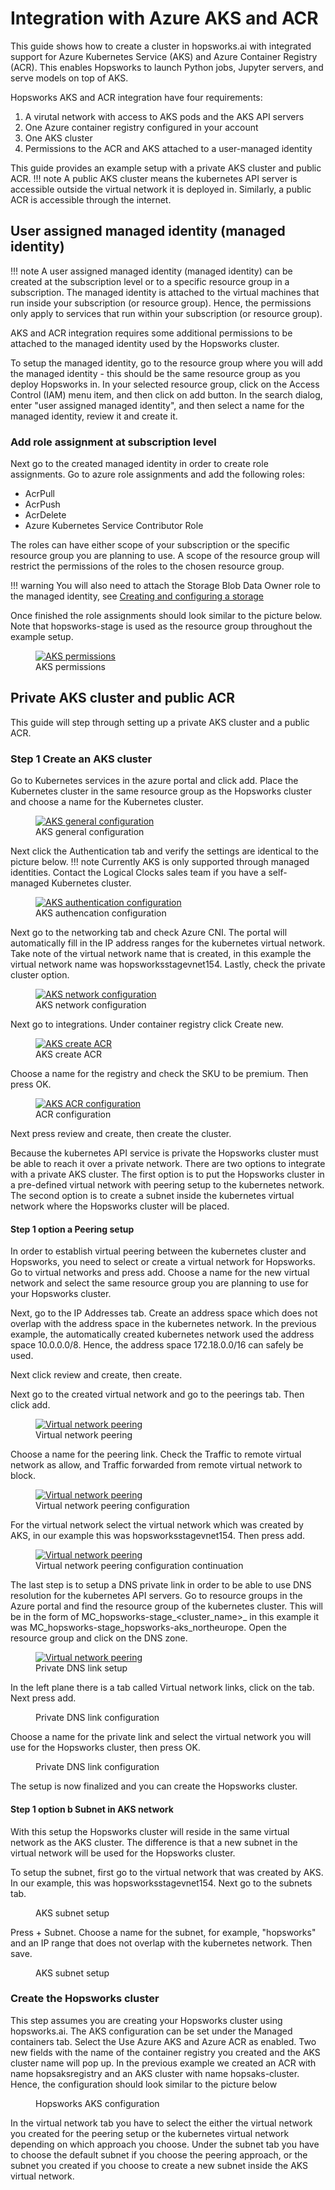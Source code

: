 # Integration with Azure AKS and ACR

This guide shows how to create a cluster in hopsworks.ai with integrated support for Azure Kubernetes Service (AKS) and Azure Container Registry (ACR). This enables Hopsworks to launch Python jobs, Jupyter servers, and serve models on top of AKS.

Hopsworks AKS and ACR integration have four requirements:

1. A virutal network with access to AKS pods and the AKS API servers 
2. One Azure container registry configured in your account
3. One AKS cluster
4. Permissions to the ACR and AKS attached to a user-managed identity

This guide provides an example setup with a private AKS cluster and public ACR.
!!! note
A public AKS cluster means the kubernetes API server is accessible outside the virtual network it is deployed in. Similarly, a public ACR is accessible through the internet.


## User assigned managed identity (managed identity)

!!! note
A user assigned managed identity (managed identity) can be created at the subscription level or to a specific resource group in a subscription. The managed identity is attached to the virtual machines that run inside your subscription (or resource group). Hence, the permissions only apply to services that run within your subscription (or resource group). 

AKS and ACR integration requires some additional permissions to be attached to the managed identity used by the Hopsworks cluster. 

To setup the managed identity, go to the resource group where you will add the managed identity - this should be the same resource group as you deploy Hopsworks in. In your selected resource group, click on the Access Control (IAM) menu item, and then click on add button. In the search dialog, enter "user assigned managed identity", and then select a name for the managed identity, review it and create it.

### Add role assignment at subscription level

Next go to the created managed identity in order to create role assignments. Go to azure role assignments and add the following roles:

* AcrPull
* AcrPush
* AcrDelete
* Azure Kubernetes Service Contributor Role

The roles can have either scope of your subscription or the specific resource group you are planning to use. A scope of the resource group will restrict the permissions of the roles to the chosen resource group.

!!! warning
You will also need to attach the Storage Blob Data Owner role to the managed identity, see [Creating and configuring a storage](getting_started.md#step-2-creating-and-configuring-a-storage)

Once finished the role assignments should look similar to the picture below. Note that hopsworks-stage is used as the resource group throughout the example setup.

<p align="center">
  <figure>
    <a  href="../../../assets/images/hopsworksai/azure/aks-permissions.png">
      <img src="../../../assets/images/hopsworksai/azure/aks-permissions.png" alt="AKS permissions">
    </a>
    <figcaption>AKS permissions</figcaption>
  </figure>
</p>

## Private AKS cluster and public ACR

This guide will step through setting up a private AKS cluster and a public ACR. 

### Step 1 Create an AKS cluster
Go to Kubernetes services in the azure portal and click add. Place the Kubernetes cluster in the same resource group as the Hopsworks cluster and choose a name for the Kubernetes cluster.

<p align="center">
  <figure>
    <a  href="../../../assets/images/hopsworksai/azure/aks-base.png">
      <img src="../../../assets/images/hopsworksai/azure/aks-base.png" alt="AKS general configuration">
    </a>
    <figcaption>AKS general configuration</figcaption>
  </figure>
</p>

Next click the Authentication tab and verify the settings are identical to the picture below.
!!! note
Currently AKS is only supported through managed identities. Contact the Logical Clocks sales team if you have a self-managed Kubernetes cluster.

<p align="center">
  <figure>
    <a  href="../../../assets/images/hopsworksai/azure/aks-base.png">
      <img src="../../../assets/images/hopsworksai/azure/aks-base.png" alt="AKS authentication configuration">
    </a>
    <figcaption>AKS authencation configuration</figcaption>
  </figure>
</p>

Next go to the networking tab and check Azure CNI. The portal will automatically fill in the IP address ranges for the kubernetes virtual network. Take note of the virtual network name that is created, in this example the virtual network name was hopsworksstagevnet154. Lastly, check the private cluster option. 

<p align="center">
  <figure>
    <a  href="../../../assets/images/hopsworksai/azure/aks-base.png">
      <img src="../../../assets/images/hopsworksai/azure/aks-base.png" alt="AKS network configuration">
    </a>
    <figcaption>AKS network configuration</figcaption>
  </figure>
</p>

Next go to integrations. Under container registry click Create new. 

<p align="center">
  <figure>
    <a  href="../../../assets/images/hopsworksai/azure/aks-acr-create.png">
      <img src="../../../assets/images/hopsworksai/azure/aks-acr-create.png" alt="AKS create ACR">
    </a>
    <figcaption>AKS create ACR</figcaption>
  </figure>
</p>

Choose a name for the registry and check the SKU to be premium. Then press OK. 

<p align="center">
  <figure>
    <a  href="../../../assets/images/hopsworksai/azure/aks-acr.png">
      <img src="../../../assets/images/hopsworksai/azure/aks-acr.png" alt="AKS ACR configuration">
    </a>
    <figcaption>ACR configuration</figcaption>
  </figure>
</p>

Next press review and create, then create the cluster.

Because the kubernetes API service is private the Hopsworks cluster must be able to reach it over a private network. There are two options to integrate with a private AKS cluster. The first option is to put the Hopsworks cluster in a pre-defined virtual network with peering setup to the kubernetes network. The second option is to create a subnet inside the kubernetes virtual network where the Hopsworks cluster will be placed.

#### Step 1 option a Peering setup

In order to establish virtual peering between the kubernetes cluster and Hopsworks, you need to select or create a virtual network for Hopsworks. Go to virtual networks and press add.
Choose a name for the new virtual network and select the same resource group you are planning to use for your Hopsworks cluster.

Next, go to the IP Addresses tab. Create an address space which does not overlap with the address space in the kubernetes network. In the previous example, the automatically created kubernetes network used the address space 10.0.0.0/8. Hence, the address space 172.18.0.0/16 can safely be used.

Next click review and create, then create.

Next go to the created virtual network and go to the peerings tab. Then click add. 

<p align="center">
  <figure>
    <a  href="../../../assets/images/hopsworksai/azure/aks-peering.png">
      <img src="../../../assets/images/hopsworksai/azure/aks-peering.png" alt="Virtual network peering">
    </a>
    <figcaption>Virtual network peering</figcaption>
  </figure>
</p>

Choose a name for the peering link. Check the Traffic to remote virtual network as allow, and Traffic forwarded from remote virtual network to block.

<p align="center">
  <figure>
    <a  href="../../../assets/images/hopsworksai/azure/aks-peering1.png">
      <img src="../../../assets/images/hopsworksai/azure/aks-peering1.png" alt="Virtual network peering">
    </a>
    <figcaption>Virtual network peering configuration</figcaption>
  </figure>
</p>

For the virtual network select the virtual network which was created by AKS, in our example this was hopsworksstagevnet154. Then press add.

<p align="center">
  <figure>
    <a  href="../../../assets/images/hopsworksai/azure/aks-peering2.png">
      <img src="../../../assets/images/hopsworksai/azure/aks-peering2.png" alt="Virtual network peering">
    </a>
    <figcaption>Virtual network peering configuration continuation</figcaption>
  </figure>
</p>

The last step is to setup a DNS private link in order to be able to use DNS resolution for the kubernetes API servers. Go to resource groups in the Azure portal and find the resource group of the kubernetes cluster. This will be in the form of MC_hopsworks-stage_<cluster_name>_<region> in this example it was MC_hopsworks-stage_hopsworks-aks_northeurope. Open the resource group and click on the DNS zone.

<p align="center">
  <figure>
    <a  href="../../../assets/images/hopsworksai/azure/aks-private-dns.png">
      <img src="../../../assets/images/hopsworksai/azure/aks-private-dns.png" alt="Virtual network peering">
    </a>
    <figcaption>Private DNS link setup</figcaption>
  </figure>
</p>

In the left plane there is a tab called Virtual network links, click on the tab. Next press add.

<p align="center">
  <figure>
    <a  href="../../../assets/images/hopsworksai/azure/aks-vnet-link.png">
      <img src="../../../assets/images/hopsworksai/azure/aks-vnet-link.png" alt="">
    </a>
    <figcaption>Private DNS link configuration</figcaption>
  </figure>
</p>

Choose a name for the private link and select the virtual network you will use for the Hopsworks cluster, then press OK.

<p align="center">
  <figure>
    <a  href="../../../assets/images/hopsworksai/azure/aks-vnet-link-config.png">
      <img src="../../../assets/images/hopsworksai/azure/aks-vnet-link-config.png" alt="">
    </a>
    <figcaption>Private DNS link configuration</figcaption>
  </figure>
</p>

The setup is now finalized and you can create the Hopsworks cluster.

#### Step 1 option b Subnet in AKS network

With this setup the Hopsworks cluster will reside in the same virtual network as the AKS cluster. The difference is that a new subnet in the virtual network will be used for the Hopsworks cluster.

To setup the subnet, first go to the virtual network that was created by AKS. In our example, this was hopsworksstagevnet154. Next go to the subnets tab.

<p align="center">
  <figure>
    <a  href="../../../assets/images/hopsworksai/azure/aks-subnet.png">
      <img src="../../../assets/images/hopsworksai/azure/aks-subnet.png" alt="">
    </a>
    <figcaption>AKS subnet setup</figcaption>
  </figure>
</p>

Press + Subnet. Choose a name for the subnet, for example, "hopsworks" and an IP range that does not overlap with the kubernetes network. Then save.

<p align="center">
  <figure>
    <a  href="../../../assets/images/hopsworksai/azure/aks-subnet-config.png">
      <img src="../../../assets/images/hopsworksai/azure/aks-subnet-config.png" alt="">
    </a>
    <figcaption>AKS subnet setup</figcaption>
  </figure>
</p>

### Create the Hopsworks cluster

This step assumes you are creating your Hopsworks cluster using hopsworks.ai. The AKS configuration can be set under the Managed containers tab. Select the Use Azure AKS and Azure ACR as enabled. Two new fields with the name of the container registry you created and the AKS cluster name will pop up. In the previous example we created an ACR with name hopsaksregistry and an AKS cluster with name hopsaks-cluster. Hence, the configuration should look similar to the picture below

<p align="center">
  <figure>
    <a  href="../../../assets/images/hopsworksai/azure/aks-hops-config.png">
      <img src="../../../assets/images/hopsworksai/azure/aks-hops-config.png" alt="">
    </a>
    <figcaption>Hopsworks AKS configuration</figcaption>
  </figure>
</p>

In the virtual network tab you have to select the either the virtual network you created for the peering setup or the kubernetes virtual network depending on which approach you choose. Under the subnet tab you have to choose the default subnet if you choose the peering approach, or the subnet you created if you choose to create a new subnet inside the AKS virtual network.


